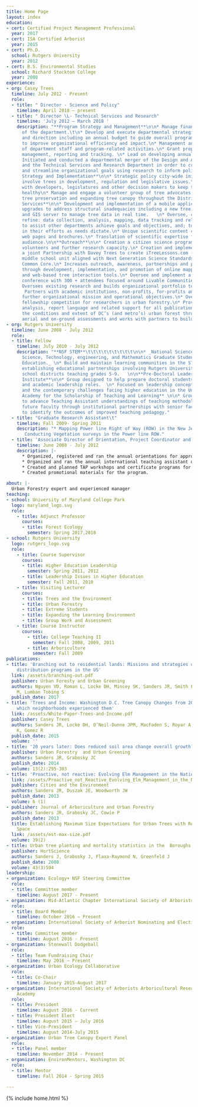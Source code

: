 ```yaml
---
title: Home Page
layout: index
education:
- cert: Certified Project Management Professional
  year: 2017
- cert: ISA Certified Arborist
  year: 2015
- cert: Ph.D.
  school: Rutgers University
  year: 2012
- cert: B.S. Environmental Studies
  school: Richard Stockton College
  year: 2008
experience:
- org: Casey Trees
  timeline: July 2012 - Present
  role:
  - title: " Director - Science and Policy"
    timeline: April 2018 – present
  - title: " Director \L- Technical Services and Research"
    timeline: 'July 2012 – March 2018 '
    description: "**Program Strategy and Management**\n\n* Manage finances and operations
      of the department.\t\n* Develop and execute departmental strategic plan, support
      and direction including an annual budget to guide overall programmatic direction
      to improve organizational efficiency and impact.\n* Management and evaluation
      of department staff and program-related activities.\n* Grant proposal, implementation,
      management, reporting and tracking. \n* Lead on developing annual program evaluations.\n*
      Initiated and conducted a departmental merger of the Design and Advocacy Department
      and the Technical Services and Research Department in order to create efficiencies
      and streamline organizational goals using research to inform policy.\n\n**Policy
      Strategy and Implementation**\n\n* Strategic policy city-wide initiatives that
      involve trees in development, regulation and legislative issues.\n* Communicate
      with developers, legislatures and other decision makers to keep the urban forest
      healthy\n* Manage and engage a volunteer group of tree advocates around development,
      tree preservation and expanding tree canopy throughout the District.\n\n\t**Technical
      Services**\n\n* Development and implementation of a mobile application and technological
      upgrades to address structural inadequacies including a new tree tracking application
      and GIS server to manage tree data in real time.   \n* Oversee, conduct and
      refine: data collection, analysis, mapping, data tracking and related services
      to assist other departments achieve goals and objectives, and; to assist partners
      in their efforts as needs dictate.\n* Unique scientific content creation for
      web pages and brochures.\n* Translation of scientific expertise for a non-technical
      audience.\n\n**Outreach**\n\n* Creation a citizen science program to engage
      volunteers and further research capacity.\n* Creation and implementation of
      a joint Partnership with Davey Trees to create iTreeLessons.com - a freely available
      middle school unit aligned with Next Generation Science Standards (NGSS) and
      Common Core.\n* Increases outreach, awareness, partnerships and participation
      through development, implementation, and promotion of online mapping, CT application
      and web-based tree interaction tools.\n* Oversee and implement a biennial research
      conference with 300 + attendees focused around Livable Communities.\n\n**Research**\n\n*
      Oversees existing research and builds organizational portfolio to increase research.
       Partners with academic institutions, non-profits, for-profits and others to
      further organizational mission and operational objectives.\n* Oversees annual
      fellowship competition for researchers in urban forestry.\n* Provides data compilation,
      analysis, report language and related support for all publications.\n* Monitors
      the conditions and extent of DC’s (and metro’s) urban forest through regular
      aerial and on-ground assessments and works with partners to build regional coordination/cooperation."
- org: Rutgers University
  timeline: June 2008 - July 2012
  role:
  - title: Fellow
    timeline: July 2010 - July 2012
    description: "**NSF STEM**\t\t\t\t\t\t\t\t\t\n\n* _National Science Foundation
      Science, Technology, engineering, and Mathematics Graduate Students in K-12
      Education._ \n* Build and maintain learning communities in the STEM fields by
      establishing educational partnerships involving Rutgers University and local
      school districts teaching grades 5-9.   \n\n**Pre-Doctoral Leadership Development
      Institute**\n\n* Group designed to help prepare doctoral students for faculty
      and academic leadership roles.  \n* Focused on leadership concepts and competencies,
      and the contemporary challenges facing higher education in the United States.\n\n**Carnegie/Rutgers
      Academy for the Scholarship of Teaching and Learning** \n\n* Group created initiatives
      to advance Teaching Assistant understandings of teaching methodologies.\n* Prepared
      future faculty through institutional partnerships with senior faculty.\n* Assessment
      to identify the outcomes of improved teaching pedagogy."
  - title: "Graduate Research Assistant\t"
    timeline: Fall 2009- Spring 2011
    description: "* Mapping Power line Right of Way (ROW) in the New Jersey Pinelands.
       Conducting Vegetation surveys in the Power line ROW."
  - title: 'Associate Director of Orientation, Project Coordinator and Assessment '
    timeline: June 2008 - July 2012
    description: |-
      * Organized, registered and ran the annual orientations for approximately 300 new teaching assistants and part-time lecturers.
      * Organized and ran the annual international teaching assistant orientation
      * Created and planned TAP workshops and certificate programs for graduate students and faculty.
      * Created promotional materials for the program.

about: |-
  Urban Forestry expert and experienced manager
teaching:
- school: University of Maryland College Park
  logo: maryland_logo.svg
  role:
    - title: Adjunct Professor
      courses:
      - title: Forest Ecology
        semester: Spring 2017,2018
- school: Rutgers University
  logo: rutgers_logo.svg
  role:
    - title: Course Supervisor
      courses:
      - title: Higher Education Leadership
        semester: Spring 2011, 2012
      - title: Leadership Issues in Higher Education
        semester: Fall 2011, 2010
    - title: Visiting Lecturer
      courses:
      - title: Trees and the Environment
      - title: Urban Forestry
      - title: Extreme Students
      - title: Expanding the Learning Environment
      - title: Group Work and Assessment
    - title: Course Instructor
      courses:
        - title: College Teaching II
          semester: Fall 2008, 2009, 2011
        - title: Arboriculture
          semester: Fall 2009
publications:
- title: 'Branching out to residential lands: Missions and strategies of five tree
    distribution programs in the US'
  link: /assets/branching-out.pdf
  publisher: Urban Foresty and Urban Greening
  authors: Nguyen VD, Roman L, Locke DH, Mincey SK, Sanders JR, Smith Fichman E, Duran-Mitchell
    M, Lumban Tobing S
  publish_date: 2017
- title: 'Trees and Income: Washington D.C. Tree Canopy Changes from 2006-2011 and
    which neighborhoods experienced them'
  link: /assets/White-Paper-Trees-and-Income.pdf
  publisher: Casey Trees
  authors: Sanders JR, Locke DH, O’Neil-Dunne JPM, MacFaden S, Royar A, Pelletier
    K, Gomez R
  publish_date: 2015
  volume: ''
- title: '20 years later: Does reduced soil area change overall growth?'
  publisher: Urban Forestry  and Urban Greening
  authors: Sanders JR, Grabosky JC
  publish_date: 2014
  volume: 13(2):295-303
- title: 'Proactive, not reactive: Evolving Elm Management in the Nation’s  Capital'
  link: /assets/Proactive_not_Reactive_Evolving_Elm_Management_in_the_Nations_Capital.pdf
  publisher: Cities and the Environment
  authors: Sanders JR, Duszak JE, Woodworth JW
  publish_date: 2013
  volume: 6 (1)
- publisher: Journal of Arboriculture and Urban Forestry
  authors: Sanders JR, Grabosky JC, Cowie P
  publish_date: 2013
  title: Establishing Maximum Size Expectations for Urban Trees with Regard to  Designed
    Space
  link: /assets/est-max-size.pdf
  volume: 39(2)
- title: Urban tree planting and mortality statistics in the  Boroughs of NYC
  publisher: HortScience
  authors: Sanders J, Grabosky J, Flaxa-Raymond N, Greenfeld J
  publish_date: 2008
  volume: 43(3)594
leadership:
- organization: Ecology+ NSF Steering Committee
  role:
  - title: Committee member
    timeline: August 2017 - Present
- organization: Mid-Atlantic Chapter International Society of Arborists
  role:
  - title: Board Member
    timeline: October 2016 – Present
- organization: International Society of Arborist Nominating and Elections Committee
  role:
  - title: Committee member
    timeline: August 2016 - Present
- organization: Stonewall Dodgeball
  role:
  - title: Team Fundraising Chair
    timeline: May 2016 – Present
- organization: Urban Ecology Collaborative
  role:
  - title: Co-Chair
    timeline: January 2015-August 2017
- organization: International Society of Arborists Arboricultural Research and Education
    Academy
  role:
  - title: President
    timeline: August 2016 - Current
  - title: President Elect
    timeline: August 2015 – July 2016
  - title: Vice-President
    timeline: August 2014-July 2015
- organization: Urban Tree Canopy Expert Panel
  role:
  - title: Panel member
    timeline: November 2014 - Present
- organization: EnvironMentors, Washington DC
  role:
  - title: Mentor
    timeline: Fall 2014 - Spring 2015

---
```

{% include home.html %}
